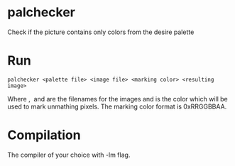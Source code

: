 # palchecker
Check if the picture contains only colors from the desire palette

# Run
```
palchecker <palette file> <image file> <marking color> <resulting image>
```
Where <palette file>, <image file> and <resulting image> are the filenames for the images and <marking color> is the color which will be used to mark unmathing pixels. The marking color format is 0xRRGGBBAA.

# Compilation
The compiler of your choice with -lm flag.

